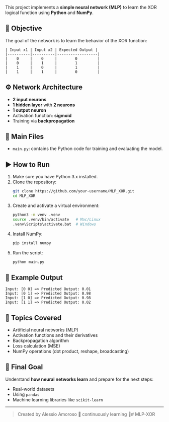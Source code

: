 This project implements a **simple neural network (MLP)** to learn the XOR logical function using **Python** and **NumPy**.

## 📌 Objective

The goal of the network is to learn the behavior of the XOR function:
```
| Input x1 | Input x2 | Expected Output |
|----------|----------|------------------|
|    0     |    0     |        0         |
|    0     |    1     |        1         |
|    1     |    0     |        1         |
|    1     |    1     |        0         |
```

## ⚙️ Network Architecture

- **2 input neurons**
- **1 hidden layer** with **2 neurons**
- **1 output neuron**
- Activation function: **sigmoid**
- Training via **backpropagation**

## 📂 Main Files

- `main.py`: contains the Python code for training and evaluating the model.

## ▶️ How to Run

1. Make sure you have Python 3.x installed.
2. Clone the repository:
   ```bash
   git clone https://github.com/your-username/MLP_XOR.git
   cd MLP_XOR
   ```
3. Create and activate a virtual environment:
   ```bash
   python3 -m venv .venv
   source .venv/bin/activate   # Mac/Linux
   .venv\Scripts\activate.bat  # Windows
   ```
4. Install NumPy:
   ```bash
   pip install numpy
   ```
5. Run the script:
   ```bash
   python main.py
   ```

## 🧪 Example Output

```
Input: [0 0] => Predicted Output: 0.01
Input: [0 1] => Predicted Output: 0.98
Input: [1 0] => Predicted Output: 0.98
Input: [1 1] => Predicted Output: 0.02
```

## 🧠 Topics Covered

- Artificial neural networks (MLP)
- Activation functions and their derivatives
- Backpropagation algorithm
- Loss calculation (MSE)
- NumPy operations (dot product, reshape, broadcasting)

## 🏁 Final Goal

Understand **how neural networks learn** and prepare for the next steps:
- Real-world datasets
- Using `pandas`
- Machine learning libraries like `scikit-learn`

---

> Created by Alessio Amoroso 🌱 continuously learning 💪# MLP-XOR

